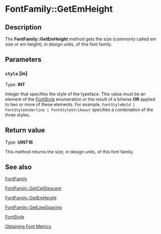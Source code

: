 # FontFamily::GetEmHeight

## Description

The **FontFamily::GetEmHeight** method gets the size (commonly called em size or em height), in design units, of this font family.

## Parameters

### `style` [in]

Type: **INT**

Integer that specifies the style of the typeface. This value must be an element of the [FontStyle](https://learn.microsoft.com/windows/desktop/api/gdiplusenums/ne-gdiplusenums-fontstyle) enumeration or the result of a bitwise **OR** applied to two or more of these elements. For example, `FontStyleBold | FontStyleUnderline | FontStyleStrikeout` specifies a combination of the three styles.

## Return value

Type: **UINT16**

This method returns the size, in design units, of this font family.

## See also

[FontFamily](https://learn.microsoft.com/windows/desktop/api/gdiplusheaders/nl-gdiplusheaders-fontfamily)

[FontFamily::GetCellDescent](https://learn.microsoft.com/windows/desktop/api/gdiplusheaders/nf-gdiplusheaders-fontfamily-getcelldescent)

[FontFamily::GetEmHeight](https://learn.microsoft.com/windows/desktop/api/gdiplusheaders/nf-gdiplusheaders-fontfamily-getemheight)

[FontFamily::GetLineSpacing](https://learn.microsoft.com/windows/desktop/api/gdiplusheaders/nf-gdiplusheaders-fontfamily-getlinespacing)

[FontStyle](https://learn.microsoft.com/windows/desktop/api/gdiplusenums/ne-gdiplusenums-fontstyle)

[Obtaining Font Metrics](https://learn.microsoft.com/windows/desktop/gdiplus/-gdiplus-obtaining-font-metrics-use)